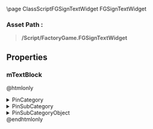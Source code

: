 \page ClassScriptFGSignTextWidget FGSignTextWidget
### Asset Path :
<b><blockquote>/Script/FactoryGame.FGSignTextWidget</blockquote></b>
## Properties

### mTextBlock
@htmlonly
<details>
 <summary>PinCategory</summary>
<blockquote>Object</blockquote>
</details>
<details>
 <summary>PinSubCategory</summary>
<blockquote>Object</blockquote>
</details>
<details>
 <summary>PinSubCategoryObject</summary>
<b><a href="_class_script_text_block.html"><blockquote>TextBlock</blockquote></a></b>
</details>
@endhtmlonly

